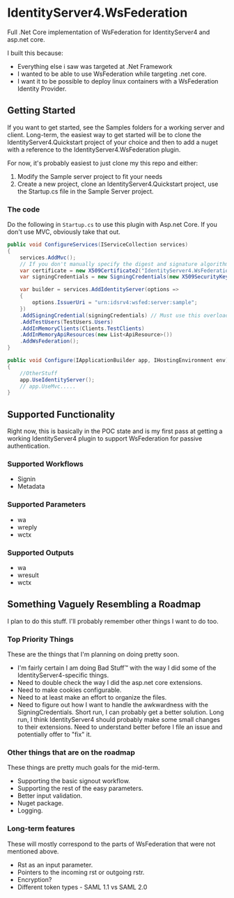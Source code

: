# IdentityServer4.WsFederation
Full .Net Core implementation of WsFederation for IdentityServer4 and asp.net core. 

I built this because:
* Everything else i saw was targeted at .Net Framework
* I wanted to be able to use WsFederation while targeting .net core.
* I want it to be possible to deploy linux containers with a WsFederation Identity Provider.

## Getting Started
If you want to get started, see the Samples folders for a working server and client. Long-term, the easiest way to get started will be to clone the IdentityServer4.Quickstart project of your choice and then to add a nuget with a reference to the IdentityServer4.WsFederation plugin.

For now, it's probably easiest to just clone my this repo and either:
1. Modify the Sample server project to fit your needs
2. Create a new project, clone an IdentityServer4.Quickstart project, use the Startup.cs file in the Sample Server project.

### The code
Do the following in `Startup.cs` to use this plugin with Asp.net Core.
If you don't use MVC, obviously take that out.
```C#
public void ConfigureServices(IServiceCollection services)
{
    services.AddMvc();
    // If you don't manually specify the digest and signature algorithms, it'll fail.
    var certificate = new X509Certificate2("IdentityServer4.WsFederation.Testing.pfx", "pw");
    var signingCredentials = new SigningCredentials(new X509SecurityKey(certificate), SecurityAlgorithms.RsaSha256Signature, SecurityAlgorithms.Sha256Digest);

    var builder = services.AddIdentityServer(options => 
    {
        options.IssuerUri = "urn:idsrv4:wsfed:server:sample";
    })
    .AddSigningCredential(signingCredentials) // Must use this overload.
    .AddTestUsers(TestUsers.Users)
    .AddInMemoryClients(Clients.TestClients)
    .AddInMemoryApiResources(new List<ApiResource>())
    .AddWsFederation();
}

public void Configure(IApplicationBuilder app, IHostingEnvironment env)
{
    //OtherStuff
    app.UseIdentityServer();
    // app.UseMvc.....
}
```


## Supported Functionality
Right now, this is basically in the POC state and is my first pass at getting a working IdentityServer4 plugin to support WsFederation for passive authentication.

### Supported Workflows
* Signin
* Metadata

### Supported Parameters
* wa
* wreply
* wctx

### Supported Outputs
* wa
* wresult
* wctx

## Something Vaguely Resembling a Roadmap
I plan to do this stuff. I'll probably remember other things I want to do too.

### Top Priority Things
These are the things that I'm planning on doing pretty soon.
* I'm fairly certain I am doing Bad Stuff&trade; with the way I did some of the IdentityServer4-specific things.
* Need to double check the way I did the asp.net core extensions. 
* Need to make cookies configurable.
* Need to at least make an effort to organize the files.
* Need to figure out how I want to handle the awkwardness with the SigningCredentials. Short run, I can probably get a better solution. Long run, I think IdentityServer4 should probably make some small changes to their extensions. Need to understand better before I file an issue and potentially offer to "fix" it.

### Other things that are on the roadmap
These things are pretty much goals for the mid-term.
* Supporting the basic signout workflow.
* Supporting the rest of the easy parameters.
* Better input validation.
* Nuget package.
* Logging.

### Long-term features
These will mostly correspond to the parts of WsFederation that were not mentioned above.
* Rst as an input parameter.
* Pointers to the incoming rst or outgoing rstr.
* Encryption?
* Different token types - SAML 1.1 vs SAML 2.0
